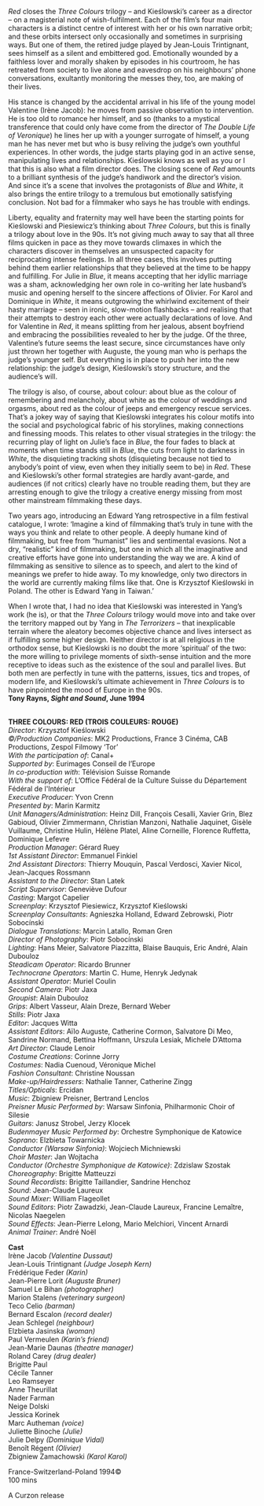 

_Red_ closes the _Three Colours_ trilogy – and Kieślowski’s career as a director – on a magisterial note of wish-fulfilment. Each of the film’s four main characters is a distinct centre of interest with her or his own narrative orbit; and these orbits intersect only occasionally and sometimes in surprising ways. But one of them, the retired judge played by Jean-Louis Trintignant, sees himself as a silent and embittered god. Emotionally wounded by a faithless lover and morally shaken by episodes in his courtroom, he has retreated from society to live alone and eavesdrop on his neighbours’ phone conversations, exultantly monitoring the messes they, too, are making of their lives.

His stance is changed by the accidental arrival in his life of the young model Valentine (Irène Jacob): he moves from passive observation to intervention.  
He is too old to romance her himself, and so (thanks to a mystical transference that could only have come from the director of _The Double Life of Veronique_) he lines her up with a younger surrogate of himself, a young man he has never met but who is busy reliving the judge’s own youthful experiences. In other words, the judge starts playing god in an active sense, manipulating lives and relationships. Kieślowski knows as well as you or I that this is also what a film director does. The closing scene of _Red_ amounts to a brilliant synthesis of the judge’s handiwork and the director’s vision. And since it’s a scene that involves the protagonists of _Blue_ and _White_, it also brings the entire trilogy to a tremulous but emotionally satisfying conclusion. Not bad for a filmmaker who says he has trouble with endings.

Liberty, equality and fraternity may well have been the starting points for Kieślowski and Piesiewicz’s thinking about _Three Colours_, but this is finally a trilogy about love in the 90s. It’s not giving much away to say that all three films quicken in pace as they move towards climaxes in which the characters discover in themselves an unsuspected capacity for reciprocating intense feelings. In all three cases, this involves putting behind them earlier relationships that they believed at the time to be happy and fulfilling. For Julie in _Blue_, it means accepting that her idyllic marriage was a sham, acknowledging her own role in co-writing her late husband’s music and opening herself to the sincere affections of Olivier. For Karol and Dominique in _White_, it means outgrowing the whirlwind excitement of their hasty marriage – seen in ironic, slow-motion flashbacks – and realising that their attempts to destroy each other were actually declarations of love. And for Valentine in _Red_, it means splitting from her jealous, absent boyfriend and embracing the possibilities revealed to her by the judge. Of the three, Valentine’s future seems the least secure, since circumstances have only just thrown her together with Auguste, the young man who is perhaps the judge’s younger self. But everything is in place to push her into the new relationship: the judge’s design, Kieślowski’s story structure, and the audience’s will.

The trilogy is also, of course, about colour: about blue as the colour of remembering and melancholy, about white as the colour of weddings and orgasms, about red as the colour of jeeps and emergency rescue services. That’s a jokey way of saying that Kieślowski integrates his colour motifs into the social and psychological fabric of his storylines, making connections and finessing moods. This relates to other visual strategies in the trilogy: the recurring play of light on Julie’s face in _Blue_, the four fades to black at moments when time stands still in _Blue_, the cuts from light to darkness in _White_, the disquieting tracking shots (disquieting because not tied to anybody’s point of view, even when they initially seem to be) in _Red_. These and Kieślowski’s other formal strategies are hardly avant-garde, and audiences (if not critics) clearly have no trouble reading them, but they are arresting enough to give the trilogy a creative energy missing from most other mainstream filmmaking these days.

Two years ago, introducing an Edward Yang retrospective in a film festival catalogue, I wrote: ‘Imagine a kind of filmmaking that’s truly in tune with the ways you think and relate to other people. A deeply humane kind of filmmaking, but free from “humanist” lies and sentimental evasions. Not a dry, “realistic” kind of filmmaking, but one in which all the imaginative and creative efforts have gone into understanding the way we are. A kind of filmmaking as sensitive to silence as to speech, and alert to the kind of meanings we prefer to hide away. To my knowledge, only two directors in the world are currently making films like that. One is Krzysztof Kieślowski in Poland. The other is Edward Yang in Taiwan.’

When I wrote that, I had no idea that Kieślowski was interested in Yang’s work (he is), or that the _Three Colours_ trilogy would move into and take over the territory mapped out by Yang in _The Terrorizers_ – that inexplicable terrain where the aleatory becomes objective chance and lives intersect as if fulfilling some higher design. Neither director is at all religious in the orthodox sense, but Kieślowski is no doubt the more ‘spiritual’ of the two: the more willing to privilege moments of sixth-sense intuition and the more receptive to ideas such as the existence of the soul and parallel lives. But both men are perfectly in tune with the patterns, issues, tics and tropes, of modern life, and Kieślowski’s ultimate achievement in _Three Colours_ is to have pinpointed the mood of Europe in the 90s.  
**Tony Rayns, _Sight and Sound_, June 1994**
<br><br>

**THREE COLOURS: RED (TROIS COULEURS: ROUGE)**  
_Director_: Krzysztof Kieślowski  
_©/Production Companies_: MK2 Productions, France 3 Cinéma, CAB Productions,  Zespol Filmowy ‘Tor’  
_With the participation of_: Canal+  
_Supported by_: Eurimages Conseil de l’Europe  
_In co-production with_: Télévision Suisse Romande  
_With the support of_: L’Office Fédéral de la Culture Suisse du Département Fédéral de l'Intérieur  
_Executive Producer_: Yvon Crenn  
_Presented by_: Marin Karmitz  
_Unit Managers/Administration_: Heinz Dill,  François Cesalli, Xavier Grin, Blez Gabioud,  Olivier Zimmermann, Christian Manzoni,  Nathalie Jaquinet, Gisèle Vuillaume,  Christine Hulin, Hélène Platel, Aline Corneille, Florence Ruffetta, Dominique Lefevre  
_Production Manager_: Gérard Ruey  
_1st Assistant Director_: Emmanuel Finkiel  
_2nd Assistant Directors_: Thierry Mouquin,  Pascal Verdosci, Xavier Nicol, Jean-Jacques Rossmann  
_Assistant to the Director_: Stan Latek  
_Script Supervisor_: Geneviève Dufour  
_Casting_: Margot Capelier  
_Screenplay_: Krzysztof Piesiewicz,  Krzysztof Kieślowski  
_Screenplay Consultants_: Agnieszka Holland, Edward Zebrowski, Piotr Sobocínski  
_Dialogue Translations_: Marcin Latallo, Roman Gren  
_Director of Photography_: Piotr Sobocínski  
_Lighting_: Hans Meier, Salvatore Piazzitta,  Blaise Bauquis, Eric André, Alain Dubouloz  
_Steadicam Operator_: Ricardo Brunner  
_Technocrane Operators_: Martin C. Hume,  Henryk Jedynak  
_Assistant Operator_: Muriel Coulin  
_Second Camera_: Piotr Jaxa  
_Groupist_: Alain Dubouloz  
_Grips_: Albert Vasseur, Alain Dreze, Bernard Weber  
_Stills_: Piotr Jaxa  
_Editor_: Jacques Witta  
_Assistant Editors_: Aïlo Auguste, Catherine Cormon, Salvatore Di Meo, Sandrine Normand, Bettina Hoffmann, Urszula Lesiak, Michele D’Attoma  
_Art Director_: Claude Lenoir  
_Costume Creations_: Corinne Jorry  
_Costumes_: Nadia Cuenoud, Véronique Michel  
_Fashion Consultant_: Christine Noussan  
_Make-up/Hairdressers_: Nathalie Tanner,  Catherine Zingg  
_Titles/Opticals_: Ercidan  
_Music_: Zbigniew Preisner, Bertrand Lenclos  
_Preisner Music Performed by_: Warsaw Sinfonia,  Philharmonic Choir of Silesie  
_Guitars_: Janusz Strobel, Jerzy Klocek  
_Budenmayer Music Performed by_:  Orchestre Symphonique de Katowice  
_Soprano_: Elzbieta Towarnicka  
_Conductor (Warsaw Sinfonia)_:  Wojciech Michniewski  
_Choir Master_: Jan Wojtacha  
_Conductor (Orchestre Symphonique de Katowice)_: Zdzislaw Szostak  
_Choreography_: Brigitte Matteuzzi  
_Sound Recordists_: Brigitte Taillandier,  Sandrine Henchoz  
_Sound_: Jean-Claude Laureux  
_Sound Mixer_: William Flageollet  
_Sound Editors_: Piotr Zawadzki,  Jean-Claude Laureux, Francine Lemaître, Nicolas Naegelen  
_Sound Effects_: Jean-Pierre Lelong,  Mario Melchiori, Vincent Arnardi  
_Animal Trainer_: André Noël

**Cast**  
Irène Jacob _(Valentine Dussaut)_  
Jean-Louis Trintignant _(Judge Joseph Kern)_  
Frédérique Feder _(Karin)_  
Jean-Pierre Lorit _(Auguste Bruner)_  
Samuel Le Bihan _(photographer)_  
Marion Stalens _(veterinary surgeon)_  
Teco Celio _(barman)_  
Bernard Escalon _(record dealer)_  
Jean Schlegel _(neighbour)_  
Elzbieta Jasinska _(woman)_  
Paul Vermeulen _(Karin’s friend)_  
Jean-Marie Daunas _(theatre manager)_  
Roland Carey _(drug dealer)_  
Brigitte Paul  
Cécile Tanner  
Leo Ramseyer  
Anne Theurillat  
Nader Farman  
Neige Dolski  
Jessica Korinek  
Marc Autheman _(voice)_  
Juliette Binoche _(Julie)_  
Julie Delpy _(Dominique Vidal)_  
Benoît Régent _(Olivier)_  
Zbigniew Zamachowski _(Karol Karol)_

France-Switzerland-Poland 1994©  
100 mins

A Curzon release<br>
<br>
<!--stackedit_data:
eyJoaXN0b3J5IjpbNjg2ODgyMjIzXX0=
-->